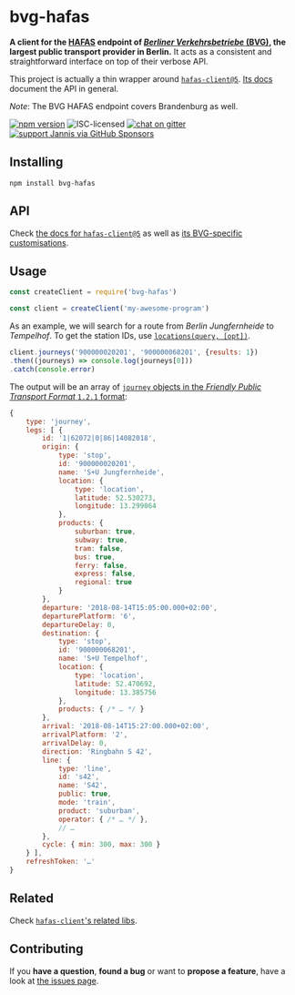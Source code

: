 # bvg-hafas

**A client for the [HAFAS](https://de.wikipedia.org/wiki/HAFAS) endpoint of [*Berliner Verkehrsbetriebe* (BVG)](https://en.wikipedia.org/wiki/Berliner_Verkehrsbetriebe), the largest public transport provider in Berlin.** It acts as a consistent and straightforward interface on top of their verbose API.

This project is actually a thin wrapper around [`hafas-client@5`](https://github.com/public-transport/hafas-client/tree/5#hafas-client). [Its docs](https://github.com/public-transport/hafas-client/tree/5/docs) document the API in general.

*Note*: The BVG HAFAS endpoint covers Brandenburg as well.

[![npm version](https://img.shields.io/npm/v/bvg-hafas.svg)](https://www.npmjs.com/package/bvg-hafas)
![ISC-licensed](https://img.shields.io/github/license/public-transport/bvg-hafas.svg)
[![chat on gitter](https://badges.gitter.im/public-transport/Lobby.svg)](https://gitter.im/public-transport/Lobby)
[![support Jannis via GitHub Sponsors](https://img.shields.io/badge/support%20Jannis-donate-fa7664.svg)](https://github.com/sponsors/derhuerst)


## Installing

```shell
npm install bvg-hafas
```


## API

Check [the docs for `hafas-client@5`](https://github.com/public-transport/hafas-client/tree/5/docs) as well as [its BVG-specific customisations](https://github.com/public-transport/hafas-client/tree/5/p/bvg).


## Usage

```javascript
const createClient = require('bvg-hafas')

const client = createClient('my-awesome-program')
```

As an example, we will search for a route from *Berlin Jungfernheide* to *Tempelhof*. To get the station IDs, use [`locations(query, [opt])`](https://github.com/public-transport/hafas-client/blob/5/docs/locations.md).

```javascript
client.journeys('900000020201', '900000068201', {results: 1})
.then((journeys) => console.log(journeys[0]))
.catch(console.error)
```

The output will be an array of [`journey` objects in the *Friendly Public Transport Format* `1.2.1` format](https://github.com/public-transport/friendly-public-transport-format/tree/1.2.1/spec#journey):

```javascript
{
	type: 'journey',
	legs: [ {
		id: '1|62072|0|86|14082018',
		origin: {
			type: 'stop',
			id: '900000020201',
			name: 'S+U Jungfernheide',
			location: {
				type: 'location',
				latitude: 52.530273,
				longitude: 13.299064
			},
			products: {
				suburban: true,
				subway: true,
				tram: false,
				bus: true,
				ferry: false,
				express: false,
				regional: true
			}
		},
		departure: '2018-08-14T15:05:00.000+02:00',
		departurePlatform: '6',
		departureDelay: 0,
		destination: {
			type: 'stop',
			id: '900000068201',
			name: 'S+U Tempelhof',
			location: {
				type: 'location',
				latitude: 52.470692,
				longitude: 13.385756
			},
			products: { /* … */ }
		},
		arrival: '2018-08-14T15:27:00.000+02:00',
		arrivalPlatform: '2',
		arrivalDelay: 0,
		direction: 'Ringbahn S 42',
		line: {
			type: 'line',
			id: 's42',
			name: 'S42',
			public: true,
			mode: 'train',
			product: 'suburban',
			operator: { /* … */ },
			// …
		},
		cycle: { min: 300, max: 300 }
	} ],
	refreshToken: '…'
}
```


## Related

Check [`hafas-client`'s related libs](https://github.com/public-transport/hafas-client/blob/5/readme.md#related).


## Contributing

If you **have a question**, **found a bug** or want to **propose a feature**, have a look at [the issues page](https://github.com/public-transport/bvg-hafas/issues).
